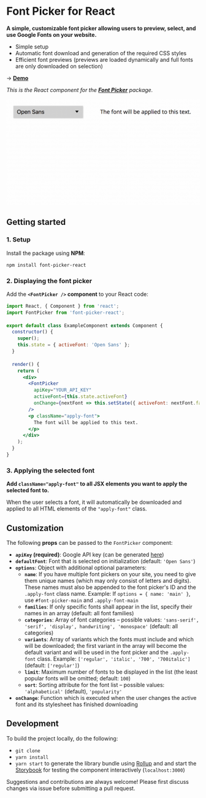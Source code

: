 # Font Picker for React

**A simple, customizable font picker allowing users to preview, select, and use Google Fonts on your website.**

* Simple setup
* Automatic font download and generation of the required CSS styles
* Efficient font previews (previews are loaded dynamically and full fonts are only downloaded on selection)

→ **[Demo](https://samuelmeuli.github.io/font-picker)**

_This is the React component for the [**Font Picker**](https://github.com/samuelmeuli/font-picker) package._

<p align="center">
  <img src=".github/demo.gif" width=700 alt="Demo">
</p>


## Getting started

### 1. Setup

Install the package using **NPM**:

```sh
npm install font-picker-react
```


### 2. Displaying the font picker

Add the **`<FontPicker />` component** to your React code:

```jsx
import React, { Component } from 'react';
import FontPicker from 'font-picker-react';

export default class ExampleComponent extends Component {
  constructor() {
    super();
    this.state = { activeFont: 'Open Sans' };
  }

  render() {
    return (
      <div>
        <FontPicker
          apiKey="YOUR_API_KEY"
          activeFont={this.state.activeFont}
          onChange={nextFont => this.setState({ activeFont: nextFont.family })}
        />
        <p className="apply-font">
          The font will be applied to this text.
        </p>
      </div>
    );
  }
}
```


### 3. Applying the selected font

**Add `className="apply-font"` to all JSX elements you want to apply the selected font to.**

When the user selects a font, it will automatically be downloaded and applied to all HTML elements of the `"apply-font"` class.


## Customization

The following **props** can be passed to the `FontPicker` component:

* **`apiKey` (required)**: Google API key (can be generated [here](https://developers.google.com/fonts/docs/developer_api#APIKey))
* **`defaultFont`**: Font that is selected on initialization (default: `'Open Sans'`)
* **`options`**: Object with additional optional parameters:
  * **`name`**: If you have multiple font pickers on your site, you need to give them unique names (which may only consist of letters and digits). These names must also be appended to the font picker's ID and the `.apply-font` class name. Example: If `options = { name: 'main' }`, use `#font-picker-main` and `.apply-font-main`
  * **`families`**: If only specific fonts shall appear in the list, specify their names in an array (default: all font families)
  * **`categories`**: Array of font categories – possible values: `'sans-serif', 'serif', 'display', handwriting', 'monospace'` (default: all categories)
  * **`variants`**: Array of variants which the fonts must include and which will be downloaded; the first variant in the array will become the default variant and will be used in the font picker and the `.apply-font` class. Example: `['regular', 'italic', '700', '700italic']` (default: `['regular']`)
  * **`limit`**: Maximum number of fonts to be displayed in the list (the least popular fonts will be omitted; default: `100`)
  * **`sort`**: Sorting attribute for the font list – possible values: `'alphabetical'` (default), `'popularity'`
* **`onChange`**: Function which is executed when the user changes the active font and its stylesheet has finished downloading


## Development

To build the project locally, do the following:

* `git clone`
* `yarn install`
* `yarn start` to generate the library bundle using [Rollup](https://github.com/rollup/rollup) and and start the [Storybook](https://github.com/storybooks/storybook) for testing the component interactively (`localhost:3000`)

Suggestions and contributions are always welcome! Please first discuss changes via issue before submitting a pull request.
